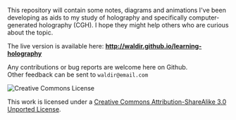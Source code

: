 This repository will contain some notes, diagrams and animations
I've been developing as aids to my study of holography
and specifically computer-generated holography (CGH).
I hope they might help others who are curious about the topic. 

The live version is available here:
**http://waldir.github.io/learning-holography**

Any contributions or bug reports are welcome here on Github.  
Other feedback can be sent to `waldir@email.com`

![Creative Commons License](http://i.creativecommons.org/l/by-sa/3.0/88x31.png "CC BY-SA")

This work is licensed under a
[Creative Commons Attribution-ShareAlike 3.0 Unported License](http://creativecommons.org/licenses/by-sa/3.0/).
